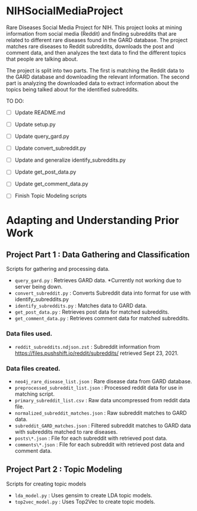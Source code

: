 # NIHSocialMediaProject
Rare Diseases Social Media Project for NIH. This project looks at mining information from social media (Reddit) and finding subreddits that are related to different rare diseases found in the GARD database. The project matches rare diseases to Reddit subreddits, downloads the post and comment data, and then analyzes the text data to find the different topics that people are talking about.

The project is split into two parts. The first is matching the Reddit data to the GARD database and downloading the relevant information. The second part is analyzing the downloaded data to extract information about the topics being talked about for the identified subreddits.


TO DO:
- [ ] Update README.md
- [ ] Update setup.py
- [ ] Update query_gard.py
- [ ] Update convert_subreddit.py
- [ ] Update and generalize identify_subreddits.py
- [ ] Update get_post_data.py
- [ ] Update get_comment_data.py
- [ ] Finish Topic Modeling scripts


# Adapting and Understanding Prior Work
## Project Part 1 : Data Gathering and Classification
Scripts for gathering and processing data.
* `query_gard.py` : Retrieves GARD data. *Currently not working due to server being down.
* `convert_subreddit.py` : Converts Subreddit data into format for use with identify_subreddits.py
* `identify_subreddits.py` : Matches data to GARD data.
* `get_post_data.py` : Retrieves post data for matched subreddits.
* `get_comment_data.py` : Retrieves comment data for matched subreddits.

### Data files used.
* `reddit_subreddits.ndjson.zst` : Subreddit information from https://files.pushshift.io/reddit/subreddits/ retrieved Sept 23, 2021.

### Data files created.
* `neo4j_rare_disease_list.json` : Rare disease data from GARD database.
* `preprocessed_subreddit_list.json` : Processed reddit data for use in matching script.
* `primary_subreddit_list.csv` : Raw data uncompressed from reddit data file.
* `normalized_subreddit_matches.json` : Raw subreddit matches to GARD data.
* `subreddit_GARD_matches.json` : Filtered subreddit matches to GARD data with subreddits matched to rare diseases.
* `posts\*.json` : File for each subreddit with retrieved post data.
* `comments\*.json` : File for each subreddit with retrieved post data and comment data.

## Project Part 2 : Topic Modeling
Scripts for creating topic models
* `lda_model.py` : Uses gensim to create LDA topic models.
* `top2vec_model.py` : Uses Top2Vec to create topic models.